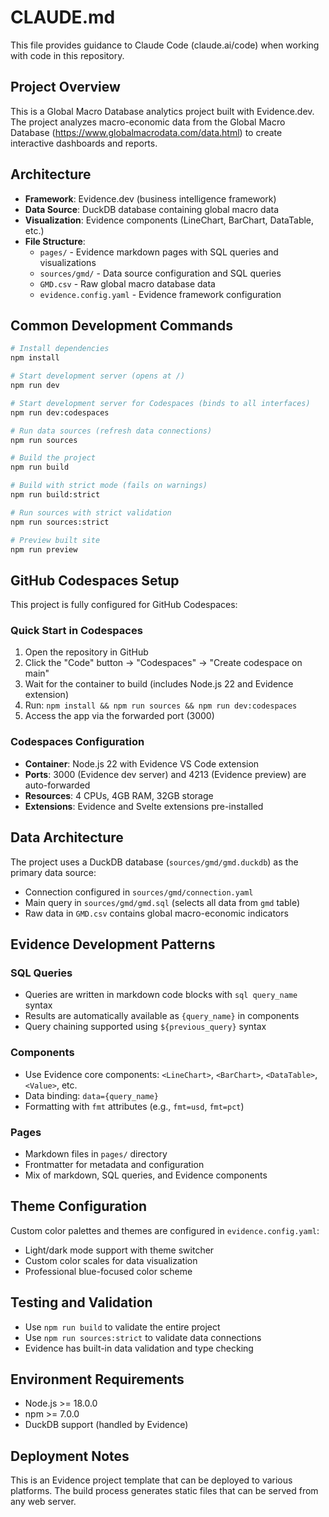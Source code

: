 # CLAUDE.md

This file provides guidance to Claude Code (claude.ai/code) when working with code in this repository.

## Project Overview

This is a Global Macro Database analytics project built with Evidence.dev. The project analyzes macro-economic data from the Global Macro Database (https://www.globalmacrodata.com/data.html) to create interactive dashboards and reports.

## Architecture

- **Framework**: Evidence.dev (business intelligence framework)
- **Data Source**: DuckDB database containing global macro data
- **Visualization**: Evidence components (LineChart, BarChart, DataTable, etc.)
- **File Structure**:
  - `pages/` - Evidence markdown pages with SQL queries and visualizations
  - `sources/gmd/` - Data source configuration and SQL queries
  - `GMD.csv` - Raw global macro database data
  - `evidence.config.yaml` - Evidence framework configuration

## Common Development Commands

```bash
# Install dependencies
npm install

# Start development server (opens at /)
npm run dev

# Start development server for Codespaces (binds to all interfaces)
npm run dev:codespaces

# Run data sources (refresh data connections)
npm run sources

# Build the project
npm run build

# Build with strict mode (fails on warnings)
npm run build:strict

# Run sources with strict validation
npm run sources:strict

# Preview built site
npm run preview
```

## GitHub Codespaces Setup

This project is fully configured for GitHub Codespaces:

### Quick Start in Codespaces
1. Open the repository in GitHub
2. Click the "Code" button → "Codespaces" → "Create codespace on main"
3. Wait for the container to build (includes Node.js 22 and Evidence extension)
4. Run: `npm install && npm run sources && npm run dev:codespaces`
5. Access the app via the forwarded port (3000)

### Codespaces Configuration
- **Container**: Node.js 22 with Evidence VS Code extension
- **Ports**: 3000 (Evidence dev server) and 4213 (Evidence preview) are auto-forwarded
- **Resources**: 4 CPUs, 4GB RAM, 32GB storage
- **Extensions**: Evidence and Svelte extensions pre-installed

## Data Architecture

The project uses a DuckDB database (`sources/gmd/gmd.duckdb`) as the primary data source:
- Connection configured in `sources/gmd/connection.yaml`
- Main query in `sources/gmd/gmd.sql` (selects all data from `gmd` table)
- Raw data in `GMD.csv` contains global macro-economic indicators

## Evidence Development Patterns

### SQL Queries
- Queries are written in markdown code blocks with `sql query_name` syntax
- Results are automatically available as `{query_name}` in components
- Query chaining supported using `${previous_query}` syntax

### Components
- Use Evidence core components: `<LineChart>`, `<BarChart>`, `<DataTable>`, `<Value>`, etc.
- Data binding: `data={query_name}`
- Formatting with `fmt` attributes (e.g., `fmt=usd`, `fmt=pct`)

### Pages
- Markdown files in `pages/` directory
- Frontmatter for metadata and configuration
- Mix of markdown, SQL queries, and Evidence components

## Theme Configuration

Custom color palettes and themes are configured in `evidence.config.yaml`:
- Light/dark mode support with theme switcher
- Custom color scales for data visualization
- Professional blue-focused color scheme

## Testing and Validation

- Use `npm run build` to validate the entire project
- Use `npm run sources:strict` to validate data connections
- Evidence has built-in data validation and type checking

## Environment Requirements

- Node.js >= 18.0.0
- npm >= 7.0.0
- DuckDB support (handled by Evidence)

## Deployment Notes

This is an Evidence project template that can be deployed to various platforms. The build process generates static files that can be served from any web server.